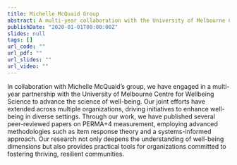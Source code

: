 ```yaml
---
title: Michelle McQuaid Group
abstract: A multi-year collaboration with the University of Melbourne Centre for Wellbeing Science
publishDate: "2020-01-01T00:00:00Z"
slides: null
tags: []
url_code: ""
url_pdf: ""
url_slides: ""
url_video: ""
---
```


In collaboration with Michelle McQuaid’s group, we have engaged in a multi-year partnership with the University of Melbourne Centre for Wellbeing Science to advance the science of well-being. Our joint efforts have extended across multiple organizations, driving initiatives to enhance well-being in diverse settings. Through our work, we have published several peer-reviewed papers on PERMA+4 measurement, employing advanced methodologies such as item response theory and a systems-informed approach. Our research not only deepens the understanding of well-being dimensions but also provides practical tools for organizations committed to fostering thriving, resilient communities.
